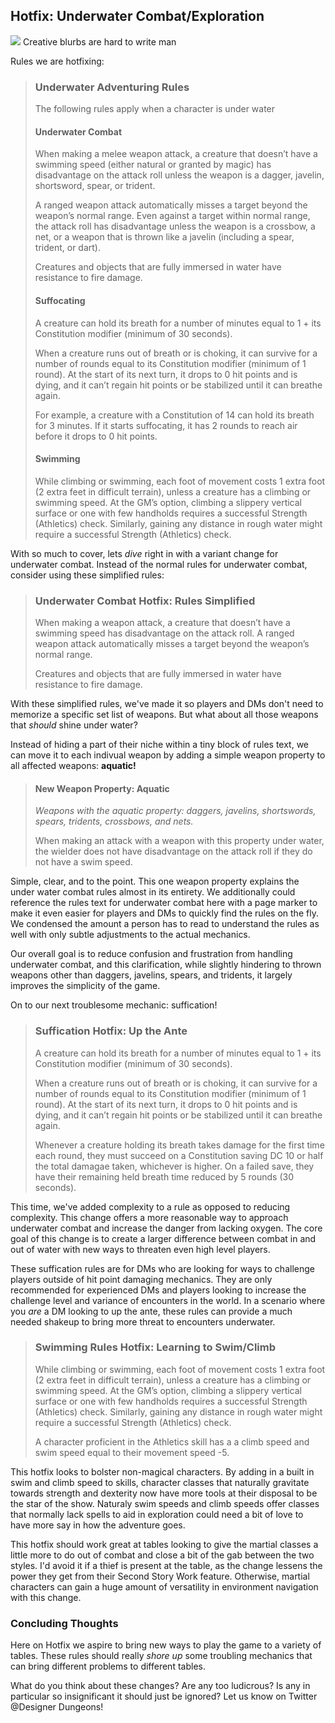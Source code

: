 ## Hotfix: Underwater Combat/Exploration 
<img src="https://i.ytimg.com/vi/r79M92D4qvY/maxresdefault.jpg">
Creative blurbs are hard to write man

Rules we are hotfixing: 

> ### Underwater Adventuring Rules
> The following rules apply when a character is under water
>#### Underwater Combat
>When making a melee weapon attack, a creature that doesn’t have a swimming speed (either natural or granted by magic) has disadvantage on the attack roll unless the weapon is a dagger, javelin, shortsword, spear, or trident.
>
>A ranged weapon attack automatically misses a target beyond the weapon’s normal range. Even against a target within normal range, the attack roll has disadvantage unless the weapon is a crossbow, a net, or a weapon that is thrown like a javelin (including a spear, trident, or dart).
>
>Creatures and objects that are fully immersed in water have resistance to fire damage.
>
>#### Suffocating 
>A creature can hold its breath for a number of minutes equal to 1 + its Constitution modifier (minimum of 30 seconds).
>
>When a creature runs out of breath or is choking, it can survive for a number of rounds equal to its Constitution modifier (minimum of 1 round). At the start of its next turn, it drops to 0 hit points and is dying, and it can’t regain hit points or be stabilized until it can breathe again.
>
>For example, a creature with a Constitution of 14 can hold its breath for 3 minutes. If it starts suffocating, it has 2 rounds to reach air before it drops to 0 hit points.
>
>#### Swimming
>While climbing or swimming, each foot of movement costs 1 extra foot (2 extra feet in difficult terrain), unless a creature has a climbing or swimming speed. At the GM’s option, climbing a slippery vertical surface or one with few handholds requires a successful Strength (Athletics) check. Similarly, gaining any distance in rough water might require a successful Strength (Athletics) check.
>

With so much to cover, lets *dive* right in with a variant change for underwater combat. Instead of the normal rules for underwater combat, consider using these simplified rules:

>### Underwater Combat Hotfix: Rules Simplified  
>When making a weapon attack, a creature that doesn’t have a swimming speed has disadvantage on the attack roll. A ranged weapon attack automatically misses a target beyond the weapon’s normal range.
>
>Creatures and objects that are fully immersed in water have resistance to fire damage. 
>

With these simplified rules, we've made it so players and DMs don't need to memorize a specific set list of weapons. But what about all those weapons that *should* shine under water? 

Instead of hiding a part of their niche within a tiny block of rules text, we can move it to each indivual weapon by adding a simple weapon property to all affected weapons: **aquatic!**

>#### New Weapon Property: Aquatic
> *Weapons with the aquatic property: daggers, javelins, shortswords, spears, tridents, crossbows, and nets.*
> 
> When making an attack with a weapon with this property under water, the wielder does not have disadvantage on the attack roll if they do not have a swim speed. 

Simple, clear, and to the point. This one weapon property explains the under water combat rules almost in its entirety. We additionally could reference the rules text for underwater combat here with a page marker to make it even easier for players and DMs to quickly find the rules on the fly. We condensed the amount a person has to read to understand the rules as well with only subtle adjustments to the actual mechanics. 

Our overall goal is to reduce confusion and frustration from handling underwater combat, and this clarification, while slightly hindering to thrown weapons other than daggers, javelins, spears, and tridents, it largely improves the simplicity of the game. 

On to our next troublesome mechanic: suffication! 

>### Suffication Hotfix: Up the Ante
> A creature can hold its breath for a number of minutes equal to 1 + its Constitution modifier (minimum of 30 seconds).
>
>When a creature runs out of breath or is choking, it can survive for a number of rounds equal to its Constitution modifier (minimum of 1 round). At the start of its next turn, it drops to 0 hit points and is dying, and it can’t regain hit points or be stabilized until it can breathe again.
> 
>Whenever a creature holding its breath takes damage for the first time each round, they must succeed on a Constitution saving  DC 10 or half the total damagae taken, whichever is higher. On a failed save, they have their remaining held breath time reduced by 5 rounds (30 seconds). 

This time, we've added complexity to a rule as opposed to reducing complexity. This change offers a more reasonable way to approach underwater combat and increase the danger from lacking oxygen. The core goal of this change is to create a larger difference between combat in and out of water with new ways to threaten even high level players. 

These suffication rules are for DMs who are looking for ways to challenge players outside of hit point damaging mechanics. They are only recommended for experienced DMs and players looking to increase the challenge level and variance of encounters in the world. In a scenario where you *are* a DM looking to up the ante, these rules can provide a much needed shakeup to bring more threat to encounters underwater. 

> ### Swimming Rules Hotfix: Learning to Swim/Climb
>While climbing or swimming, each foot of movement costs 1 extra foot (2 extra feet in difficult terrain), unless a creature has a climbing or swimming speed. At the GM’s option, climbing a slippery vertical surface or one with few handholds requires a successful Strength (Athletics) check. Similarly, gaining any distance in rough water might require a successful Strength (Athletics) check.
>
> A character proficient in the Athletics skill has a a climb speed and swim speed equal to their movement speed -5. 

This hotfix looks to bolster non-magical characters. By adding in a built in swim and climb speed to skills, character classes that naturally gravitate towards strength and dexterity now have more tools at their disposal to be the star of the show. Naturaly swim speeds and climb speeds offer classes that normally lack spells to aid in exploration could need a bit of love to have more say in how the adventure goes. 

This hotfix should work great at tables looking to give the martial classes a little more to do out of combat and close a bit of the gab between the two styles. I'd avoid it if a thief is present at the table, as the change lessens the power they get from their Second Story Work feature. Otherwise, martial characters can gain a huge amount of versatility in environment navigation with this change.

### Concluding Thoughts
 
Here on Hotfix we aspire to bring new ways to play the game to a variety of tables. These rules should really *shore up* some troubling mechanics that can bring different problems to different tables. 

What do you think about these changes? Are any too ludicrous? Is any in particular so insignificant it should just be ignored? Let us know on Twitter @Designer Dungeons! 

